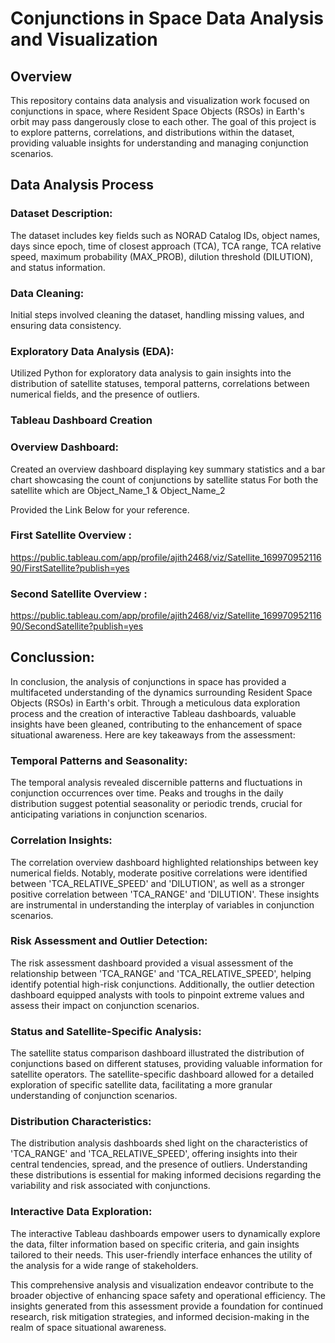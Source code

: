 # Conjunctions in Space Data Analysis and Visualization
## Overview
This repository contains data analysis and visualization work focused on conjunctions in space, where Resident Space Objects (RSOs) in Earth's orbit may pass dangerously close to each other. The goal of this project is to explore patterns, correlations, and distributions within the dataset, providing valuable insights for understanding and managing conjunction scenarios.

## Data Analysis Process
### Dataset Description:

The dataset includes key fields such as NORAD Catalog IDs, object names, days since epoch, time of closest approach (TCA), TCA range, TCA relative speed, maximum probability (MAX_PROB), dilution threshold (DILUTION), and status information.
### Data Cleaning:

Initial steps involved cleaning the dataset, handling missing values, and ensuring data consistency.
### Exploratory Data Analysis (EDA):

Utilized Python for exploratory data analysis to gain insights into the distribution of satellite statuses, temporal patterns, correlations between numerical fields, and the presence of outliers.
### Tableau Dashboard Creation
### Overview Dashboard:

Created an overview dashboard displaying key summary statistics and a bar chart showcasing the count of conjunctions by satellite status For both the satellite which are Object_Name_1 & Object_Name_2

Provided the Link Below for your reference.

### First Satellite Overview :
https://public.tableau.com/app/profile/ajith2468/viz/Satellite_16997095211690/FirstSatellite?publish=yes

### Second Satellite Overview :
https://public.tableau.com/app/profile/ajith2468/viz/Satellite_16997095211690/SecondSatellite?publish=yes

## Conclussion:

In conclusion, the analysis of conjunctions in space has provided a multifaceted understanding of the dynamics surrounding Resident Space Objects (RSOs) in Earth's orbit. Through a meticulous data exploration process and the creation of interactive Tableau dashboards, valuable insights have been gleaned, contributing to the enhancement of space situational awareness. Here are key takeaways from the assessment:

### Temporal Patterns and Seasonality:
The temporal analysis revealed discernible patterns and fluctuations in conjunction occurrences over time. Peaks and troughs in the daily distribution suggest potential seasonality or periodic trends, crucial for anticipating variations in conjunction scenarios.

### Correlation Insights:
The correlation overview dashboard highlighted relationships between key numerical fields. Notably, moderate positive correlations were identified between 'TCA_RELATIVE_SPEED' and 'DILUTION', as well as a stronger positive correlation between 'TCA_RANGE' and 'DILUTION'. These insights are instrumental in understanding the interplay of variables in conjunction scenarios.

### Risk Assessment and Outlier Detection:
The risk assessment dashboard provided a visual assessment of the relationship between 'TCA_RANGE' and 'TCA_RELATIVE_SPEED', helping identify potential high-risk conjunctions. Additionally, the outlier detection dashboard equipped analysts with tools to pinpoint extreme values and assess their impact on conjunction scenarios.

### Status and Satellite-Specific Analysis:
The satellite status comparison dashboard illustrated the distribution of conjunctions based on different statuses, providing valuable information for satellite operators. The satellite-specific dashboard allowed for a detailed exploration of specific satellite data, facilitating a more granular understanding of conjunction scenarios.

### Distribution Characteristics:
The distribution analysis dashboards shed light on the characteristics of 'TCA_RANGE' and 'TCA_RELATIVE_SPEED', offering insights into their central tendencies, spread, and the presence of outliers. Understanding these distributions is essential for making informed decisions regarding the variability and risk associated with conjunctions.

### Interactive Data Exploration:
The interactive Tableau dashboards empower users to dynamically explore the data, filter information based on specific criteria, and gain insights tailored to their needs. This user-friendly interface enhances the utility of the analysis for a wide range of stakeholders.

This comprehensive analysis and visualization endeavor contribute to the broader objective of enhancing space safety and operational efficiency. The insights generated from this assessment provide a foundation for continued research, risk mitigation strategies, and informed decision-making in the realm of space situational awareness.


